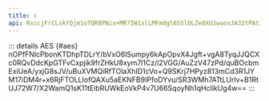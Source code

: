 ```yaml
---
title: c
api: RxccjFrCLskYQjm1oTQR8PNix+MR7IW1xlLMFmdgl6SSlOLZe8XUJwaovJA32tPAtieNTqQ26yiADdUVLAPmJ75wKeBebKKB41ZMedj9xIdurRghr4kSpRNyTprFQ21vRAQTuFVtwe5JhCs2Rdgaow9wdSpDSWq6j5LoXwigLQejGvV+VX0nZ4r4KVw=
---
```


::: details AES {#aes}
nOPfFNlcPbonKTDhpTDLrY/bVxO6lSumpy6kApOpvX4Jgft+vgA8TyqJJQCXc0RQvDdcKpGTFvCxpjik9frZHkU8xym7l1Cz/i2VGG/AuZzV47zPd/quBOcbmExiUeA/yxjG8sJV/uBuXVMQiRfTOlaXhID1cVo+Q9SKrj7HPyz813mCd3R1JYM17iDM4r+x6RjFTOLLIofQAXu5aEKNFB9IPfoDYvu/SR3WMh7ATtLUrIv+B1RtUJ72W7/X2WamQ1sK11tEibRUWkEoVkP4v7U66SqoyNh1qHcIikUg4w==
:::
